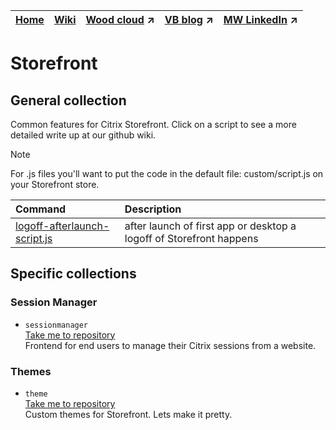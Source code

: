 |[Home](https://github.com/virtualizebrief)|[Wiki](https://github.com/virtualizebrief/home/wiki)|[Wood cloud](https://marketplace.woodcloud.one/) :arrow_upper_right:|[VB blog](https://virtualizebrief.woodcloud.one/) :arrow_upper_right:|[MW LinkedIn](https://www.linkedin.com/in/michaelcharleswood/) :arrow_upper_right:
|---|---|---|---|---|

# Storefront
## General collection <br>
Common features for Citrix Storefront. Click on a script to see a more detailed write up at our github wiki.

> [!NOTE]
> For .js files you'll want to put the code in the default file: custom/script.js on your Storefront store.

| Command | Description |
| :--- | :--- |
| [logoff-afterlaunch-script.js]() | after launch of first app or desktop a logoff of Storefront happens |

## Specific collections
### Session Manager <br>
- `sessionmanager` <br>
[Take me to repository](sessionmanager) <br>
Frontend for end users to manage their Citrix sessions from a website.

### Themes <br>
- `theme` <br>
[Take me to repository](theme) <br>
Custom themes for Storefront. Lets make it pretty.

